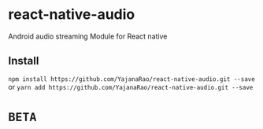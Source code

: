 # react-native-audio
Android audio streaming Module for React native

## Install
`npm install https://github.com/YajanaRao/react-native-audio.git --save` or `yarn add https://github.com/YajanaRao/react-native-audio.git --save `

# ` BETA `
